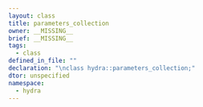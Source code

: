 ```yaml
---
layout: class
title: parameters_collection
owner: __MISSING__
brief: __MISSING__
tags:
  - class
defined_in_file: ""
declaration: "\nclass hydra::parameters_collection;"
dtor: unspecified
namespace:
  - hydra
---
```


